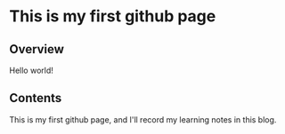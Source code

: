 # This is my first github page

## Overview

Hello world!

## Contents

This is my first github page, and I'll record my learning notes in this blog.
